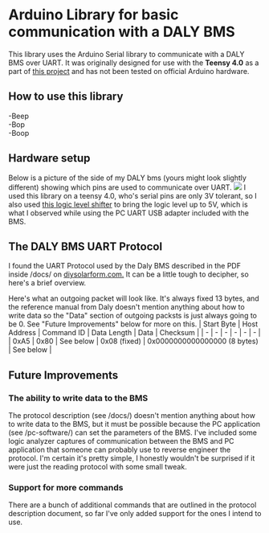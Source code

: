 # Arduino Library for basic communication with a DALY BMS
This library uses the Arduino Serial library to communicate with a DALY BMS over UART. It was originally designed for use with the **Teensy 4.0** as a part of [this project](https://github.com/maland16/citicar-charger) and has not been tested on official Arduino hardware. 

## How to use this library
-Beep  
-Bop  
-Boop  

## Hardware setup
Below is a picture of the side of my DALY bms (yours might look slightly different) showing which pins are used to communicate over UART. 
<img src="https://raw.githubusercontent.com/maland16/daly-bms-uart/main/docs/UART%20Interface.jpg">
I used this library on a teensy 4.0, who's serial pins are only 3V tolerant, so I also used [this logic level shifter](https://www.adafruit.com/product/757) to bring the logic level up to 5V, which is what I observed while using the PC UART USB adapter included with the BMS.

## The DALY BMS UART Protocol
I found the UART Protocol used by the Daly BMS described in the PDF inside /docs/ on [diysolarform.com.](https://diysolarforum.com/resources/daly-smart-bms-manual-and-documentation.48/) It can be a little tough to decipher, so here's a brief overview.

Here's what an outgoing packet will look like. It's always fixed 13 bytes, and the reference manual from Daly doesn't mention anything about how to write data so the "Data" section of outgoing packsts is just always going to be 0. See "Future Improvements" below for more on this.
| Start Byte      | Host Address | Command ID | Data Length | Data | Checksum | 
| - | - | - | - | - | - | 
| 0xA5 | 0x80 | See below | 0x08 (fixed) | 0x0000000000000000 (8 bytes) | See below |

## Future Improvements
### The ability to write data to the BMS
The protocol description (see /docs/) doesn't mention anything about how to write data to the BMS, but it must be possible because the PC application (see /pc-software/) can set the parameters of the BMS. I've included some logic analyzer captures of communication between the BMS and PC application that someone can probably use to reverse engineer the protocol. I'm certain it's pretty simple, I honestly wouldn't be surprised if it were just the reading protocol with some small tweak.
### Support for more commands
There are a bunch of additional commands that are outlined in the protocol description document, so far I've only added support for the ones I intend to use.